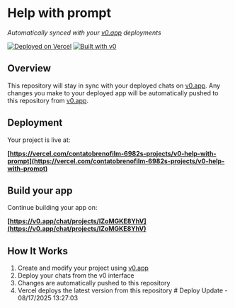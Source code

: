 # Help with prompt

*Automatically synced with your [v0.app](https://v0.app) deployments*

[![Deployed on Vercel](https://img.shields.io/badge/Deployed%20on-Vercel-black?style=for-the-badge&logo=vercel)](https://vercel.com/contatobrenofilm-6982s-projects/v0-help-with-prompt)
[![Built with v0](https://img.shields.io/badge/Built%20with-v0.app-black?style=for-the-badge)](https://v0.app/chat/projects/lZoMGKE8YhV)

## Overview

This repository will stay in sync with your deployed chats on [v0.app](https://v0.app).
Any changes you make to your deployed app will be automatically pushed to this repository from [v0.app](https://v0.app).

## Deployment

Your project is live at:

**[https://vercel.com/contatobrenofilm-6982s-projects/v0-help-with-prompt](https://vercel.com/contatobrenofilm-6982s-projects/v0-help-with-prompt)**

## Build your app

Continue building your app on:

**[https://v0.app/chat/projects/lZoMGKE8YhV](https://v0.app/chat/projects/lZoMGKE8YhV)**

## How It Works

1. Create and modify your project using [v0.app](https://v0.app)
2. Deploy your chats from the v0 interface
3. Changes are automatically pushed to this repository
4. Vercel deploys the latest version from this repository
#   D e p l o y   U p d a t e   -   0 8 / 1 7 / 2 0 2 5   1 3 : 2 7 : 0 3  
    
 